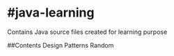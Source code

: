 #java-learning
=============

Contains Java source files created for learning purpose

##Contents
Design Patterns
Random


